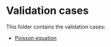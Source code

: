 # Validation cases

This folder contains the validation cases:

- [Poisson equation](https://github.com/KratosMultiphysics/Examples/tree/master/multilevel_monte_carlo/validation/elliptic_benchmark)
